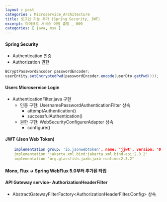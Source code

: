 ```yaml
---
layout : post
categories : Microservice_Architecture
title: 로그인 기능 추가 (Spring Security, JWT)
excerpt: 마이크로 서비스 여행 출발 _ 009
categories: [ java, msa ]
---
```


#### Spring Security
* Authentication 인증
* Authorization 권한

```java
BCryptPasswordEncoder passwordEncoder;
userEntity.setEncryptedPwd(passwordEncoder.encode(userDto.getPwd()));
``` 

#### Users Microservice Login
* AuthenticationFilter.java 구현
    + 인증 구현: UsernamePasswordAuthenticationFilter 상속
        - attemptAuthentication()
        - successfulAuthentication()
    + 권한 구현: WebSecurityConfigurerAdapter 상속
        - configure()
#### JWT (Json Web Token)
```yml
    implementation group: 'io.jsonwebtoken', name: 'jjwt', version: '0.9.1'
    implementation "jakarta.xml.bind:jakarta.xml.bind-api:2.3.2"
    implementation "org.glassfish.jaxb:jaxb-runtime:2.3.2"
```

#### Mono, Flux -> Spring WebFlux  5.0부터 추가된 타입

#### API Gateway service- AuthorizationHeaderFilter
* AbstractGatewayFilterFactory<AuthorizationHeaderFilter.Config> 상속


